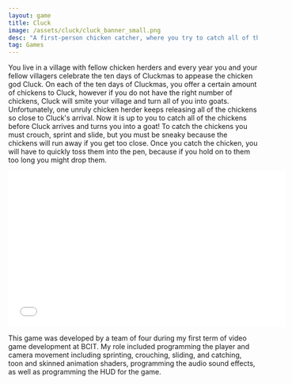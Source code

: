 ```yaml
---
layout: game
title: Cluck
image: /assets/cluck/cluck_banner_small.png
desc: "A first-person chicken catcher, where you try to catch all of the chickens before Cluck arrives."
tag: Games
---
```


You live in a village with fellow chicken herders and every year you and your fellow villagers celebrate the ten days of Cluckmas to appease the chicken god Cluck. On each of the ten days of Cluckmas, you offer a certain amount of chickens to Cluck, however if you do not have the right number of chickens, Cluck will smite your village and turn all of you into goats. Unfortunately, one unruly chicken herder keeps releasing all of the chickens so close to Cluck's arrival. Now it is up to you to catch all of the chickens before Cluck arrives and turns you into a goat! To catch the chickens you must crouch, sprint and slide, but you must be sneaky because the chickens will run away if you get too close.  Once you catch the chicken, you will have to quickly toss them into the pen, because if you hold on to them too long you might drop them. 

<iframe class='video' width="560" height="315" src="//www.youtube.com/embed/lGUKixYe-go" frameborder="0" allowfullscreen="1"></iframe>

This game was developed by a team of four during my first term of video game development at BCIT. My role included programming the player and camera movement including sprinting, crouching, sliding, and catching, toon and skinned animation shaders, programming the audio sound effects, as well as programming the HUD for the game.
